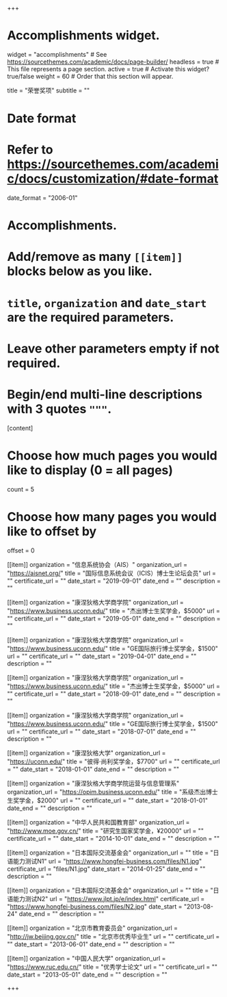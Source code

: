 +++
# Accomplishments widget.
widget = "accomplishments"  # See https://sourcethemes.com/academic/docs/page-builder/
headless = true  # This file represents a page section.
active = true  # Activate this widget? true/false
weight = 60  # Order that this section will appear.

title = "荣誉奖项"
subtitle = ""

# Date format
#   Refer to https://sourcethemes.com/academic/docs/customization/#date-format
date_format = "2006-01"

# Accomplishments.
#   Add/remove as many `[[item]]` blocks below as you like.
#   `title`, `organization` and `date_start` are the required parameters.
#   Leave other parameters empty if not required.
#   Begin/end multi-line descriptions with 3 quotes `"""`.


[content]

# Choose how much pages you would like to display (0 = all pages)
  count = 5
  
# Choose how many pages you would like to offset by
  offset = 0


[[item]]
  organization = "信息系统协会（AIS）"
  organization_url = "https://aisnet.org/"
  title = "国际信息系统会议（ICIS）博士生论坛会员"
  url = ""
  certificate_url = ""
  date_start = "2019-09-01"
  date_end = ""
  description = ""

[[item]]
  organization = "康涅狄格大学商学院"
  organization_url = "https://www.business.uconn.edu/"
  title = "杰出博士生奖学金，$5000"
  url = ""
  certificate_url = ""
  date_start = "2019-05-01"
  date_end = ""
  description = ""
  
[[item]]
  organization = "康涅狄格大学商学院"
  organization_url = "https://www.business.uconn.edu/"
  title = "GE国际旅行博士奖学金，$1500"
  url = ""
  certificate_url = ""
  date_start = "2019-04-01"
  date_end = ""
  description = ""
  
[[item]]
  organization = "康涅狄格大学商学院"
  organization_url = "https://www.business.uconn.edu/"
  title = "杰出博士生奖学金，$5000"
  url = ""
  certificate_url = ""
  date_start = "2018-09-01"
  date_end = ""
  description = ""
  
  
[[item]]
  organization = "康涅狄格大学商学院"
  organization_url = "https://www.business.uconn.edu/"
  title = "GE国际旅行博士奖学金，$1500"
  url = ""
  certificate_url = ""
  date_start = "2018-07-01"
  date_end = ""
  description = ""
  
[[item]]
  organization = "康涅狄格大学"
  organization_url = "https://uconn.edu/"
  title = "彼得·尚利奖学金，$7700"
  url = ""
  certificate_url = ""
  date_start = "2018-01-01"
  date_end = ""
  description = ""  

[[item]]
  organization = "康涅狄格大学商学院运营与信息管理系"
  organization_url = "https://opim.business.uconn.edu/"
  title = "系级杰出博士生奖学金，$2000"
  url = ""
  certificate_url = ""
  date_start = "2018-01-01"
  date_end = ""
  description = ""
  
[[item]]
  organization = "中华人民共和国教育部"
  organization_url = "http://www.moe.gov.cn/"
  title = "研究生国家奖学金，¥20000"
  url = ""
  certificate_url = ""
  date_start = "2014-10-01"
  date_end = ""
  description = "" 
  
[[item]]
  organization = "日本国际交流基金会"
  organization_url = ""
  title = "日语能力测试N1"
  url = "https://www.hongfei-business.com/files/N1.jpg"
  certificate_url = "files/N1.jpg"
  date_start = "2014-01-25"
  date_end = ""
  description = ""  

[[item]]
  organization = "日本国际交流基金会"
  organization_url = ""
  title = "日语能力测试N2"
  url = "https://www.jlpt.jp/e/index.html"
  certificate_url = "https://www.hongfei-business.com/files/N2.jpg"
  date_start = "2013-08-24"
  date_end = ""
  description = ""  

[[item]]
  organization = "北京市教育委员会"
  organization_url = "http://jw.beijing.gov.cn/"
  title = "北京市优秀毕业生"
  url = ""
  certificate_url = ""
  date_start = "2013-06-01"
  date_end = ""
  description = ""   

[[item]]
  organization = "中国人民大学"
  organization_url = "https://www.ruc.edu.cn/"
  title = "优秀学士论文"
  url = ""
  certificate_url = ""
  date_start = "2013-05-01"
  date_end = ""
  description = ""  
  

+++
